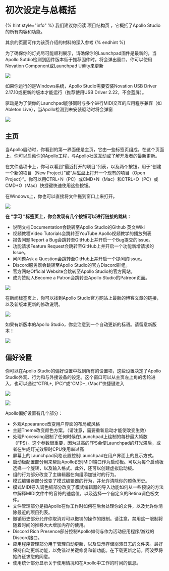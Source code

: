 # 初次设定与总概括

{% hint style="info" %}
我们建议你阅读 项目结构页 ，它概括了Apollo Studio的所有内容和功能。

其余的页面可作为该页介绍的材料的深入参考
{% endhint %}

为了确保你的灯光尽可能顺利展示，请确保你的Launchpad固件是最新的，当Apollo Sutdio检测到固件版本低于推荐固件时，将会弹出窗口，你可以使用Novation Component或Launchpad Utility来更新

![](../.gitbook/assets/firmware-warning.png)

如果你运行的是Windows系统，Apollo Studio需要安装Novation USB Driver 2.17.10或更新的版本才能运行（推荐使用USB Driver 2.22，不会蓝屏）。

驱动是为了使你的Launchpad能够同时与多个进行MIDI交互的应用程序兼容（如Ableton Live），当Apollo检测到未安装驱动时将会弹窗

![](../.gitbook/assets/driver-warning.png)

## 主页

当Apollo启动时，你看到的第一界面便是主页，它由一些标签页组成。在这个页面上，你可以启动你的Apollo工程，与Apollo社区互动或了解开发者的最新更新。

在文件选项卡上，你可以看到“最近打开的项目”列表，以及两个按钮，用于“创建一个新的项目（New Project）”或“从磁盘上打开一个现有的项目（Open Project）”。你可以用CTRL+N（PC）或CMD+N（Mac）和CTRL+O（PC）或CMD+O（Mac）快捷键快速使用这些按钮。

在Windows上，你也可以直接将文件拖到窗口上来打开。

![](../.gitbook/assets/file-tab.png)

**在 "学习 "标签页上，你会发现有几个按钮可以进行链接的跳转**：

* 说明文档Documentation会跳转至Apollo Studio的Github 英文Wiki
* 视频教程Video Tutorials会跳转至YouTube Apollo视频教学的播放列表
* 报告问题Report a Bug会跳转至GitHub上并开启一个Bug提交的Issue。
* 功能请求Feature Request会跳转至GitHub上并开启一个功能新增请求的Issue。
* 问问题Ask a Question会跳转至GitHub上并开启一个提问的Issue。
* Discord服务器会跳转至Apollo Studio的官方Discord群组。
* 官方网站Official Website会跳转至Apollo Studio的官方网站。
* 成为赞助人Become a Patron会跳转至Apollo Studio的Patreon页面。

![](../.gitbook/assets/learn-tab.png)

在新闻标签页上，你可以找到Apollo Studio官方网站上最新的博客文章的链接，以及新版本更新的修改说明。

![](../.gitbook/assets/news-tab.png)

如果有新版本的Apollo Studio，你会注意到一个自动更新的标语。请留意新版本！

![](../.gitbook/assets/update.png)

## 偏好设置

你可以在Apollo Studio的偏好设置中找到所有的设置项，这些设置决定了Apollo Studio外观、行为和与外接设备的设定。这个窗口可以从主页左上角的齿轮进入，也可以通过“CTRL+, \(PC\)“或“CMD+, \(Mac\)”快捷键进入

![](../.gitbook/assets/preferences-window1.png)

![](../.gitbook/assets/preferences-window2.png)

Apollo偏好设置有几个部分：

* 外观Appearance改变用户界面的布局或风格
* 主题Theme改变颜色方案。（请注意，需要重新启动才能使改变生效）
* 处理Processing限制了任何时候在Launchpad上绘制的每秒最大帧数（FPS）。这个参数很重要，因为过高的FPS会使Launchpad的灯光滞后，或者在生成灯光效果时CPU使用率过高
* 屏幕上的Launchpad风格设置控制Launchpad在用户界面上的显示方式。
* 启动板配置部分用来帮助Apollo识别MIDI端口作为启动板。可以为每个启动板选择一个旋转，以及输入格式。此外，还可以创建虚拟启动板。
* 组的行为部分改变了主编辑器在向组添加链时的行为。
* 模式编辑器部分改变了模式编辑器的行为，并允许清除你的颜色历史。
* 模式MIDI导入调色板部分改变了模式编辑器的导入功能如何从一些预设的方法中解释MIDI文件中的音符的速度值，以及选择一个自定义的Retina调色板文件。
* 文件管理部分是指Apollo在你工作时如何在后台处理你的文件，以及允许你清除最近的项目列表。
* 撤销历史部分允许你取消对可以撤销的操作的限制。请注意，禁用这一限制将随着时间的推移大大增加内存的使用。
* Discord Rich Presence部分控制Apollo如何与作为活动应用程序/游戏的Discord接口。
* 应用程序管理部分用于管理自动更新，以及显示存储崩溃日志的文件夹。最好保持自动更新功能，以免错过关键修复和新功能。在下载更新之前，阿波罗将始终征求您的同意。
* 使用统计部分显示关于使用情况和在Apollo中工作的时间的信息。


